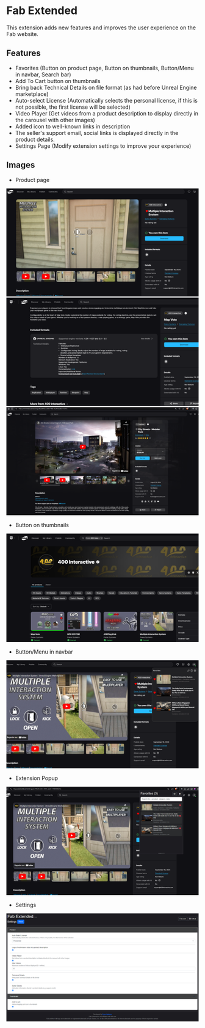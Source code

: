 # Fab Extended
This extension adds new features and improves the user experience on the Fab website.

## Features
- Favorites (Button on product page, Button on thumbnails, Button/Menu in navbar, Search bar)
- Add To Cart button on thumbnails
- Bring back Technical Details on file format (as had before Unreal Engine marketplace)
- Auto-select License (Automatically selects the personal license, if this is not possible, the first license will be selected)
- Video Player (Get videos from a product description to display directly in the carousel with other images)
- Added icon to well-known links in description
- The seller's support email, social links is displayed directly in the product details.
- Settings Page (Modify extension settings to improve your experience)

## Images
- Product page

![Add heart button on product](images/fab_extended_product.png)
![Technical Details](images/fab_extended_technicaldetails.png)
![Video Player](images/fab_extended_videoplayer.png)

- Button on thumbnails
  
![Button on Thumbnails](images/fab_extended_thumbnails.png)

- Button/Menu in navbar

![Button/Menu in navbar](images/fab_extended_menu.png)

- Extension Popup
  
![Extension Popup](images/fab_extended_popup.png)

- Settings
  
![Settings](images/fab_extended_settings.png)